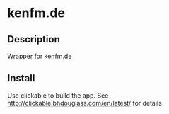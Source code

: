 # kenfm.de

## Description
Wrapper for kenfm.de

## Install 
Use clickable to build the app.
See http://clickable.bhdouglass.com/en/latest/ for details


